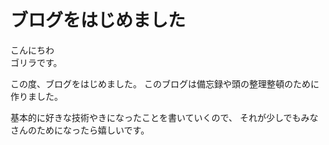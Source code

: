 # ブログをはじめました
こんにちわ  
ゴリラです。

この度、ブログをはじめました。
このブログは備忘録や頭の整理整頓のために作りました。

基本的に好きな技術やきになったことを書いていくので、
それが少しでもみなさんのためになったら嬉しいです。

